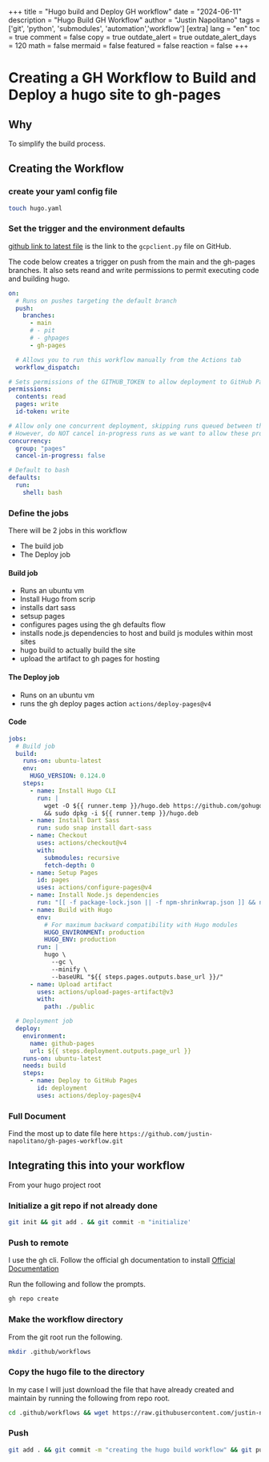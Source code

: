 +++
title =  "Hugo build and Deploy GH workflow"
date = "2024-06-11"
description = "Hugo Build GH Workflow"
author = "Justin Napolitano"
tags = ['git', 'python', 'submodules', 'automation','workflow']
[extra]
lang = "en"
toc = true
comment = false
copy = true
outdate_alert = true
outdate_alert_days = 120
math = false
mermaid = false
featured = false
reaction = false
+++


# Creating a GH Workflow to Build and Deploy a hugo site to gh-pages

## Why

To simplify the build process.  


## Creating the Workflow

### create your yaml config file

```bash
touch hugo.yaml
```

### Set the trigger and the environment defaults  
 
[github link to latest file](https://github.com/justin-napolitano/gcputils/blob/main/gcpclient.py) is the link to the `gcpclient.py` file on GitHub.

The code below creates a trigger on push from the main and the gh-pages branches.  It also sets reand and write permissions to permit executing code and building hugo.  

```yaml
on:
  # Runs on pushes targeting the default branch
  push:
    branches:
      - main
      # - pit
      # - ghpages
      - gh-pages

  # Allows you to run this workflow manually from the Actions tab
  workflow_dispatch:

# Sets permissions of the GITHUB_TOKEN to allow deployment to GitHub Pages
permissions:
  contents: read
  pages: write
  id-token: write

# Allow only one concurrent deployment, skipping runs queued between the run in-progress and latest queued.
# However, do NOT cancel in-progress runs as we want to allow these production deployments to complete.
concurrency:
  group: "pages"
  cancel-in-progress: false

# Default to bash
defaults:
  run:
    shell: bash
```

### Define the jobs

There will be 2 jobs in this workflow

* The build job
* The Deploy job 

#### Build job 

* Runs an ubuntu vm 
* Install Hugo from scrip 
* installs dart sass 
* setsup pages
* configures pages using the gh defaults flow
* installs node.js dependencies to host and build js modules within most sites
* hugo build to actually build the site
* upload the artifact to gh pages for hosting


#### The Deploy job

* Runs on an ubuntu vm
* runs the gh deploy pages action ```actions/deploy-pages@v4```

#### Code 

```yaml
jobs:
  # Build job
  build:
    runs-on: ubuntu-latest
    env:
      HUGO_VERSION: 0.124.0
    steps:
      - name: Install Hugo CLI
        run: |
          wget -O ${{ runner.temp }}/hugo.deb https://github.com/gohugoio/hugo/releases/download/v${HUGO_VERSION}/hugo_extended_${HUGO_VERSION}_linux-amd64.deb \
          && sudo dpkg -i ${{ runner.temp }}/hugo.deb          
      - name: Install Dart Sass
        run: sudo snap install dart-sass
      - name: Checkout
        uses: actions/checkout@v4
        with:
          submodules: recursive
          fetch-depth: 0
      - name: Setup Pages
        id: pages
        uses: actions/configure-pages@v4
      - name: Install Node.js dependencies
        run: "[[ -f package-lock.json || -f npm-shrinkwrap.json ]] && npm ci || true"
      - name: Build with Hugo
        env:
          # For maximum backward compatibility with Hugo modules
          HUGO_ENVIRONMENT: production
          HUGO_ENV: production
        run: |
          hugo \
            --gc \
            --minify \
            --baseURL "${{ steps.pages.outputs.base_url }}/"          
      - name: Upload artifact
        uses: actions/upload-pages-artifact@v3
        with:
          path: ./public

  # Deployment job
  deploy:
    environment:
      name: github-pages
      url: ${{ steps.deployment.outputs.page_url }}
    runs-on: ubuntu-latest
    needs: build
    steps:
      - name: Deploy to GitHub Pages
        id: deployment
        uses: actions/deploy-pages@v4
```


### Full Document

Find the most up to date file here ```https://github.com/justin-napolitano/gh-pages-workflow.git```

## Integrating this into your workflow 
From your hugo project root

### Initialize a git repo if not already done

```bash
git init && git add . && git commit -m "initialize' 

```

### Push to remote

I use the gh cli.  Follow the official gh documentation to install [Official Documentation]("https://cli.github.com/manual/)

Run the following and follow the prompts.  

```bash
gh repo create
```

### Make the workflow directory

From the git root run the following.

```bash
mkdir .github/workflows
```

### Copy the hugo file to the directory 

In my case I will just download the file that have already created and maintain by running the following from repo root. 

```bash
cd .github/workflows && wget https://raw.githubusercontent.com/justin-napolitano/gh-pages-workflow/main/hugo.yaml && cd ../.. 
```

### Push

```bash
git add . && git commit -m "creating the hugo build workflow" && git push 
```
